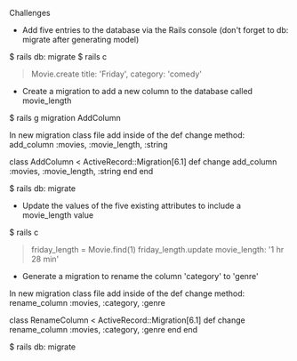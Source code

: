 Challenges

* Add five entries to the database via the Rails console (don't forget to db: migrate after generating model)

$ rails db: migrate
$ rails c
> Movie.create title: 'Friday', category: 'comedy'

* Create a migration to add a new column to the database called movie_length

$ rails g migration AddColumn

In new migration class file add inside of the def change method:
	add_column :movies, :movie_length, :string

class AddColumn < ActiveRecord::Migration[6.1]
  def change
    add_column :movies, :movie_length, :string
  end
end

$ rails db: migrate

* Update the values of the five existing attributes to include a movie_length value

$ rails c
> friday_length = Movie.find(1)
> friday_length.update movie_length: '1 hr 28 min'

* Generate a migration to rename the column 'category' to 'genre'

In new migration class file add inside of the def change method:
	rename_column :movies, :category, :genre

class RenameColumn < ActiveRecord::Migration[6.1]
  def change
    rename_column :movies, :category, :genre
  end
end

$ rails db: migrate